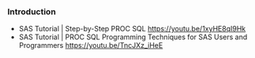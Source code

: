 ### Introduction
- SAS Tutorial | Step-by-Step PROC SQL https://youtu.be/1xyHE8qI9Hk
- SAS Tutorial | PROC SQL Programming Techniques for SAS Users and Programmers https://youtu.be/TncJXz_iHeE

